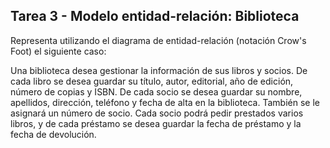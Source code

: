 ## Tarea 3 - Modelo entidad-relación: Biblioteca

Representa utilizando el diagrama de entidad-relación (notación Crow's Foot) el siguiente caso:

Una biblioteca desea gestionar la información de sus libros y socios. De cada libro se desea guardar su título, autor, editorial, año de edición, número de copias y ISBN. De cada socio se desea guardar su nombre, apellidos, dirección, teléfono y fecha de alta en la biblioteca. También se le asignará un número de socio. Cada socio podrá pedir prestados varios libros, y de cada préstamo se desea guardar la fecha de préstamo y la fecha de devolución.
